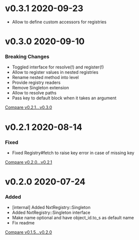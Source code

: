 # v0.3.1 2020-09-23

- Allow to define custom accessors for registries

# v0.3.0 2020-09-10

### Breaking Changes
 
- Toggled interface for resolve(!) and register(!)
- Allow to register values in nested registries
- Rename nested method into level
- Provide registry readers
- Remove Singleton extension
- Allow to resolve paths
- Pass key to default block when it takes an argument

[Compare v0.2.1...v0.3.0](https://github.com/nxt-insurance/nxt_registry/compare/v0.2.1...v0.3.0)

# v0.2.1 2020-08-14

### Fixed
 
- Fixed Registry#fetch to raise key error in case of missing key

[Compare v0.2.0...v0.2.1](https://github.com/nxt-insurance/nxt_registry/compare/v0.2.0...v0.2.1)


# v0.2.0 2020-07-24

### Added

- [internal] Added NxtRegistry::Singleton
- Added NxtRegistry::Singleton interface
- Make name optional and have object_id.to_s as default name 
- Fix readme

[Compare v0.1.5...v0.2.0](https://github.com/nxt-insurance/nxt_registry/compare/v0.1.5...v0.2.0)

